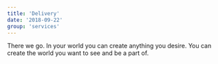 ```yaml
---
title: 'Delivery'
date: '2018-09-22'
group: 'services'
---
```


There we go. In your world you can create anything you desire. You can create the world you want to see and be a part of.